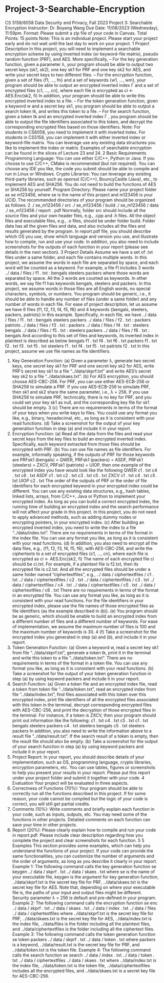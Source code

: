 # Project-3-Searchable-Encryption

CS 5158/6058 Data Security and Privacy, Fall 2023
Project 3: Searchable Encryption
Instructor: Dr. Boyang Wang
Due Date: 11/08/2023 (Wednesday), 11:59pm.
Format: Please submit a zip file of your code in Canvas.
Total Points: 15 points
Note: This is an individual project. Please start your project early and do not wait until the last day to
work on your project.
1 Project Description
In this project, you will need to implement a searchable encryption scheme by using inverted index (or
keyword-file matrix), pseudo random function (PRF), and AES. More specifically,
– For the key generation function, given a parameter λ, your program should be able to output two
secret keys (sk1, sk2), one key sk1 for PRF and one key sk2 for AES, and write your secret keys to two
different files.
– For the encryption function, given a set of files {f1, ..., fn} and a set of keywords {w1, ..., wm}, your
program should be able to output an encrypted inverted index Γ and a set of encrypted files {c1, ..., cn},
where each file is encrypted as
ci ← AES.Enc(sk2, fi)
In addition, your program should be able to write this encrypted inverted index to a file.
– For the token generation function, given a keyword w and a secret key sk1, you program should be able
to output a search token tk, and writes this token to a file.
– For the search function, given a token tk and an encrypted inverted index Γ , you program should be
able to output the file identifiers associated to this token, and decrypt the corresponding encrypted
files based on those identifiers.
Note: For students in CS6058, you need to implement it with inverted index. For students
in CS5158, you can implement it with either inverted index or keyword-file matrix. You can
leverage use any existing data structures you like to implement the index or matrix. Examples of searchable
encryption can be found in the slices of Lecture 23 and 24.
2 Basic Requirements
Programming Language: You can use either C/C++, Python or Java. If you choose to use
C/C++, CMake is recommended (but not required). You can choose any IDE you like, the code you
submit should be able to compile and run in Linux or Windows.
Crypto Libraries: You can leverage any existing third-party libraries, such as openssl (C/C++),
BouncyCastle (Java), etc., to implement AES and SHA256. You do not need to build the functions
of AES or SHA256 by yourself.
Program Directory: Please name your project folder as se m123456, where se is the name of this
project and m123456 is your UCID. The recommended directories of your program should be organized as
follows:
2
./ se_m123456 / src
./ se_m123456 / build
./ se_m123456 / data
./ se_m123456 / report . pdf
Normally, folder src should include all the source files and your own header files, e.g., .cpp and .h files.
All the object files and executable files, e.g., .o files, should be under folder build. Folder data has all the
given files and data, and also includes all the files and results generated by the program. In report.pdf
file, you should describe which OS you use, show which language and version you use, and illustrate how
to compile, run and use your code. In addition, you also need to include screenshots for the outputs of each
function in your report (please see details in the next section).
3 Project Details
Assume we have a set of .txt files under a same folder, and each file contains multiple words. In this
project, we assume the words in each file are separated by space, and each word will be counted as a
keyword. For example, a file f1 includes 3 words
../ data / files / f1 . txt : bengals steelers packers
where those words are separated by space. All the 3 words are counted as keywords. In other words, we
say file f1 has keywords bengals, steelers and packers. In this project, we assume words in those files
are all English words, no special characters, symbols, or numbers.
You program should be generic, i.e., it should be able to handle any number of files (under a
same folder) and any number of words in each file. For ease of project description, let us assume we
have 6 files {f1, f2, f3, f4, f5, f6} and 4 keywords {bengals, steelers, packers, patriots} in this example.
Specifically, in each file, we have
../ data / files / f1 . txt : bengals steelers packers
../ data / files / f2 . txt : packers patriots
../ data / files / f3 . txt : packers
../ data / files / f4 . txt : steelers bengals
../ data / files / f5 . txt : steelers packers
../ data / files / f6 . txt : bengals
And according to this set of files and keywords, its inverted index in plaintext is described as below
bengals f1 . txt f4 . txt f6 . txt
packers f1 . txt f2 . txt f3 . txt f5 . txt
steelers f1 . txt f4 . txt f5 . txt
patriots f2 . txt
In this project, assume we use file names as file identifiers.
1. Key Generation Function:
(a) Given a parameter λ, generate two secret keys, one secret key sk1 for PRF and one secret key sk2 for
AES, write PRF’s secret key sk1 to a file “../data/skprf.txt” and write AES’s secret key sk2 to a
file “../data/skaes.txt”.
(b) For AES encryption, you should choose AES-CBC-256. For PRF, you can use either AES-ECB-256 or
SHA256 to simulate a PRF. If you use AES-ECB-256 to simulate PRF, then sk1 and sk2 share the
same parameter, i.e., λ = 256. If you use SHA256 to simulate PRF, technically, there is no key for
PRF, and you could set your key sk1 as null, and the corresponding key file for sk1 should be empty.
3
(c) There are no requirements in terms of the format of your keys when you write keys to files. You could use
any format you like, e.g., binary, hexadecimal, etc., as long as it is consistent with your read functions.
(d) Take a screenshot for the output of your key generation function in step (a) and include it in your
report.
2. Encryption Function:
(a) Read all the data from the files and read your secret keys from the key files to build an encrypted
inverted index. Specifically, each keyword extracted from those files should be encrypted with PRF.
(b) You can use file names as file identifiers. For example, informally speaking, if the outputs of PRF for
those keywords are PRFsk1 (bengals) = QWER, PRFsk1 (packers) = ASDF, PRFsk1 (steelers) = ZXCV,
PRFsk1 (patriots) = UIOP, then one example of the encrypted index you have would look like the
following
QWER c1 . txt c4 . txt c6 . txt
ASDF c1 . txt c2 . txt c3 . txt c5 . txt
ZXCV c1 . txt c4 . txt c5 . txt
UIOP c2 . txt
The order of the outputs of PRF or the order of file identifiers for each encrypted keyword in your
encrypted index could be different. You can use any existing data structures, e.g., hash tables, linked
lists, arrays, from C/C++, Java or Python to implement your encrypted index. As long as you can
build a correct encrypted index, the running time of building an encrypted index and the
search performance will not affect your grade in this project. In this project, you do not need
to apply advanced methods, such as adding dummy nodes or encrypting pointers, in your encrypted
index.
(c) After building an encrypted inverted index, you need to write the index to a file “../data/index.txt”.
There are no requirements in terms of the format in the index file. You can use any format you like, as
long as it is consistent with your read functions.
(d) In addition, you also need to encrypt all the data files, e.g., {f1, f2, f3, f4, f5, f6}, with AES-CBC-256,
and write the ciphertexts to a set of encrypted files {c1, ..., cn}, where each file is encrypted as
ci ← AES.Enc(sk2, fi)
The name of each encrypted file ci should be ci.txt. For example, if a plaintext file is f2.txt,
then its encrypted file is c2.txt. And all the encrypted files should be under a same folder named
“ciphertextfiles”, e.g.,
../ data / ciphertextfiles / c1 . txt
../ data / ciphertextfiles / c2 . txt
../ data / ciphertextfiles / c3 . txt
../ data / ciphertextfiles / c4 . txt
../ data / ciphertextfiles / c5 . txt
../ data / ciphertextfiles / c6 . txt
There are no requirements in terms of the format in an encrypted file. You can use any format you
like, as long as it is consistent with your read functions. For the file identifiers in your encrypted index,
please use the file names of those encrypted files as file identifiers (as the example described in (b)).
(e) You program should be as generic, which should be enable to build an encrypted index from a different
number of files and a different number of keywords. For ease of implementation, we assume the maximum
number of files is 100 and the maximum number of keywords is 30.
4
(f) Take a screenshot for the encrypted index you generated in step (a) and (b), and include it in your
report.
3. Token Generation Function:
(a) Given a keyword w, read a secret key sk1 from file “../data/skprf.txt”, generate a token tk, print
it in the terminal and write this token to a file “../data/token.txt”. There are no requirements in
terms of the format in a token file. You can use any format you like, as long as it is consistent with
your read functions.
(b) Take a screenshot for the output of your token generation function in step (a) by using keyword packers
and include it in your report.
4. Search Function:
(a) Given a token file and an encrypted index file, read a token from token file “../data/token.txt”,
read an encrypted index from file “../data/index.txt”, find files associated with this token over this
encrypted index, print file identifiers of all the encrypted files associated with this token in the terminal,
decrypt corresponding encrypted files with AES-CBC-256, and print the decryption of those encrypted
files in the terminal. For instance, if a token is ZXCV, then your program should print out information
like the following:
c1 . txt c4 . txt c5 . txt
c1 . txt bengals steelers packers
c4 . txt steelers bengals
c5 . txt steelers packers
In addition, you also need to write the information above to a result file “../data/result.txt”. If the
search result of a token is empty, then the result file should also be empty.
(b) Take a screenshot for the output of your search function in step (a) by using keyword packers and
include it in your report.
5. Project Report:
In your report, you should describe details of your implementation, such as OS, programming language,
crypto libraries, encryption parameters, etc. You can use tables, figures or screenshots to help you present
your results in your report. Please put this report under your project folder and submit it together with
your code.
4 Evaluation
Your project will be evaluated in three aspects.
1. Correctness of Functions (70%): Your program should be able to correctly run all the functions
described in this project. If for some reason, your code cannot be compiled but the logic of your code
is correct, you will still get partial credits.
2. Comments (10%): Write comments and briefly explain each function in your code, such as inputs,
outputs, etc. You may need some of the functions in other projects. Detailed comments on each function
can save your time in other projects.
3. Report (20%): Please clearly explain how to compile and run your code in report.pdf. Please include
clear description regarding how you complete the project and clear screenshots for each function.
5
5 Examples
This section provides some examples, which can help you understand the functions of your project. If
your code can provide the same functionalities, you can customize the number of arguments and the order
of arguments, as long as you describe it clearly in your report.
Example 1: The following command calls the key generation function
se keygen ../ data / skprf . txt ../ data / skaes . txt
where se is the name of your executable file, keygen is the argument for key generation function, ../data/skprf.txt
is the secret key file for PRF, ../data/skaes.txt is the secret key file for AES. Note that, depending on
where your executable file is, the paths of your input and output files might be different. Security parameter
λ = 256 is default and pre-defined in your program.
Example 2: The following command calls the encryption function
se enc ../ data / skprf . txt ../ data / skaes . txt ../ data / index . txt
../ data / files ../ data / ciphertextfiles
where ../data/skprf.txt is the secret key file for PRF, ../data/skaes.txt is the secret key file for
AES, ../data/index.txt is the index file, ../data/files is the folder including all the plaintext files,
and ../data/ciphertextfiles is the folder including all the ciphertext files.
Example 3: The following command calls the token generation function
se token packers ../ data / skprf . txt ../ data / token . txt
where packers is a keyword, ../data/result.txt is the secret key file for PRF, and ../data/token.txt
is the token file.
Example 4: The following command calls the search function
se search ../ data / index . txt ../ data / token . txt ../ data / ciphertextfiles
../ data / skaes . txt
where ../data/index.txt is the index file, ../data/token.txt is the token file, ../data/ciphertextfiles
includes all the encrypted files, and ../data/skaes.txt is a secret key file for AES-CBC-256.
